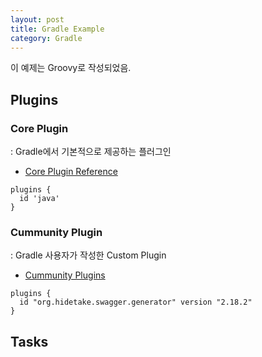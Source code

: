 ```yaml
---
layout: post
title: Gradle Example
category: Gradle
---
```

이 예제는 Groovy로 작성되었음.  
## Plugins
### Core Plugin
: Gradle에서 기본적으로 제공하는 플러그인
 - <a href="https://docs.gradle.org/current/userguide/plugin_reference.html">Core Plugin Reference</a>
```
plugins {
  id 'java'  
}
```

### Cummunity Plugin
: Gradle 사용자가 작성한 Custom Plugin
 - <a href="https://plugins.gradle.org/"> Cummunity Plugins</a>
```
plugins {
  id "org.hidetake.swagger.generator" version "2.18.2"
}
```

## Tasks  
